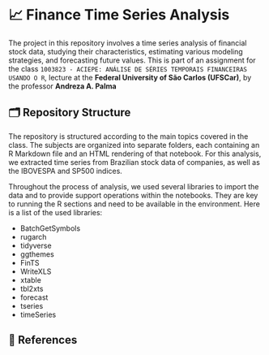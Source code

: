 # 📈 **Finance Time Series Analysis**

The project in this repository involves a time series analysis of financial stock data, studying their characteristics, estimating various modeling strategies, and forecasting future values. This is part of an assignment for the class `1003823 - ACIEPE: ANÁLISE DE SÉRIES TEMPORAIS FINANCEIRAS USANDO O R`, lecture at the **Federal University of São Carlos (UFSCar)**, by the professor **Andreza A. Palma**

## 🗂️ **Repository Structure**

The repository is structured according to the main topics covered in the class. The subjects are organized into separate folders, each containing an R Markdown file and an HTML rendering of that notebook. For this analysis, we extracted time series from Brazilian stock data of companies, as well as the IBOVESPA and SP500 indices.

Throughout the process of analysis, we used several libraries to import the data and to provide support operations within the notebooks. They are key to running the R sections and need to be available in the environment. Here is a list of the used libraries:

- BatchGetSymbols
- rugarch
- tidyverse
- ggthemes
- FinTS
- WriteXLS
- xtable
- tbl2xts
- forecast
- tseries
- timeSeries

## 📑 **References**
